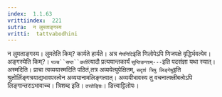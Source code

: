```yaml
---
index:  1.1.63
vrittiindex:  221
sutra:  न लुमताङ्गस्य
vritti:  tattvabodhini 
---
```


न लुमताङ्गस्य। लुमतेति किम्? कार्यते हार्यते। अत्र `णेपनिटि`इति णिलोपेऽपि णिजपक्षे वृद्धिर्भवत्येव। अङ्गस्येति किम्?। `पञ्च``सप्त``कती`त्यादौ प्रत्ययान्तकार्यं `सुप्तिङन्ताम्---`इति पदसंज्ञा यथा स्यात्। अस्मदिति। प्राचा त्वव्ययास्मदिति पठितं,तत्र अव्ययेत्युपेक्षितम्, `सदृशं त्रिषु लिङ्गेषु`इति श्रुतोर्लिङ्गत्रयाद्यभावपरत्वेन अव्ययानामलिङ्गत्वात्। अव्ययीभावस्य तु वचनात्क्लीबत्वेऽपि लिङ्गान्तराऽभावाच्च। त्रिशब्द इति। `तरतेङ्ग्रिः`। डित्त्वाट्टिलोपः।

